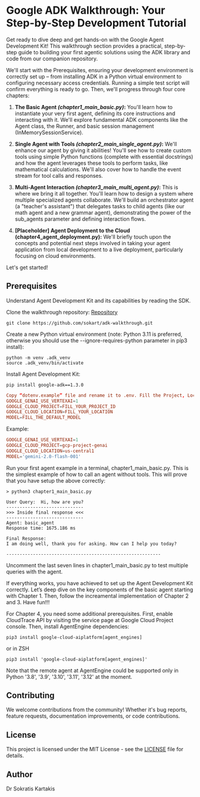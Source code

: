 # Google ADK Walkthrough: Your Step-by-Step Development Tutorial
Get ready to dive deep and get hands-on with the Google Agent Development Kit! This walkthrough section provides a practical, step-by-step guide to building your first agentic solutions using the ADK library and code from our companion repository.

We'll start with the Prerequisites, ensuring your development environment is correctly set up – from installing ADK in a Python virtual environment to configuring necessary access credentials. Running a simple test script will confirm everything is ready to go.
Then, we'll progress through four core chapters:

1. **The Basic Agent *(chapter1_main_basic.py)*:** You'll learn how to instantiate your very first agent, defining its core instructions and interacting with it. We'll explore fundamental ADK components like the Agent class, the Runner, and basic session management (InMemorySessionService).

2. **Single Agent with Tools *(chapter2_main_single_agent.py)*:** We'll enhance our agent by giving it abilities! You'll see how to create custom tools using simple Python functions (complete with essential docstrings) and how the agent leverages these tools to perform tasks, like mathematical calculations. We'll also cover how to handle the event stream for tool calls and responses.

3. **Multi-Agent Interaction *(chapter3_main_multi_agent.py)*:** This is where we bring it all together. You'll learn how to design a system where multiple specialized agents collaborate. We'll build an orchestrator agent (a "teacher's assistant") that delegates tasks to child agents (like our math agent and a new grammar agent), demonstrating the power of the sub_agents parameter and defining interaction flows.

4. **[Placeholder] Agent Deployment to the Cloud (chapter4_agent_deployment.py):** We'll briefly touch upon the concepts and potential next steps involved in taking your agent application from local development to a live deployment, particularly focusing on cloud environments. 

Let's get started!

## Prerequisites 

Understand Agent Development Kit and its capabilities by reading the SDK.

Clone the walkthrough repository: [Repository](https://github.com/sokart/adk-walkthrough.git)

```shell
git clone https://github.com/sokart/adk-walkthrough.git
```

Create a new Python virtual environment (note: Python 3.11 is preferred, otherwise you should use the --ignore-requires-python parameter in pip3 install): 

```shell
python -m venv .adk_venv
source .adk_venv/bin/activate
```

Install Agent Development Kit:

```shell
pip install google-adk==1.3.0
```

```conf
Copy “dotenv.example” file and rename it to .env. Fill the Project, Location, and Default Model details as  global parameters:
GOOGLE_GENAI_USE_VERTEXAI=1
GOOGLE_CLOUD_PROJECT=FILL_YOUR_PROJECT_ID
GOOGLE_CLOUD_LOCATION=FILL_YOUR_LOCATION
MODEL=FILL_THE_DEFAULT_MODEL
```

Example:

```conf
GOOGLE_GENAI_USE_VERTEXAI=1
GOOGLE_CLOUD_PROJECT=gcp-project-genai
GOOGLE_CLOUD_LOCATION=us-central1
MODEL='gemini-2.0-flash-001'
```

Run your first agent example in a terminal, chapter1_main_basic.py. This is the simplest example of how to call an agent without tools. This will prove that you have setup the above correctly:

```shell
> python3 chapter1_main_basic.py

User Query:  Hi, how are you?
-----------------------------
>>> Inside final response <<<
-----------------------------
Agent: basic_agent
Response time: 1675.186 ms

Final Response:
I am doing well, thank you for asking. How can I help you today?

----------------------------------------------------------
```

Uncomment the last seven lines in chapter1_main_basic.py to test multiple queries with the agent.

If everything works, you have achieved to set up the Agent Development Kit correctly. Let’s deep dive on the key components of the basic agent starting with Chapter 1. Then, follow the increamental implementation of Chapter 2 and 3. Have fun!!!

For Chapter 4, you need some additional prerequisites. First, enable CloudTrace API by visiting the service page at Google Cloud Project console. Then, install AgentEngine dependencies:

```shell
pip3 install google-cloud-aiplatform[agent_engines]
```

or in ZSH

```shell
pip3 install 'google-cloud-aiplatform[agent_engines]'
```

Note that the remote agent at AgentEngine could be supported only in Python '3.8', '3.9', '3.10', '3.11', '3.12' at the moment.

## Contributing

We welcome contributions from the community! Whether it's bug reports, feature requests, documentation improvements, or code contributions.

## License

This project is licensed under the MIT License - see the [LICENSE](./LICENSE) file for details.

## Author

Dr Sokratis Kartakis